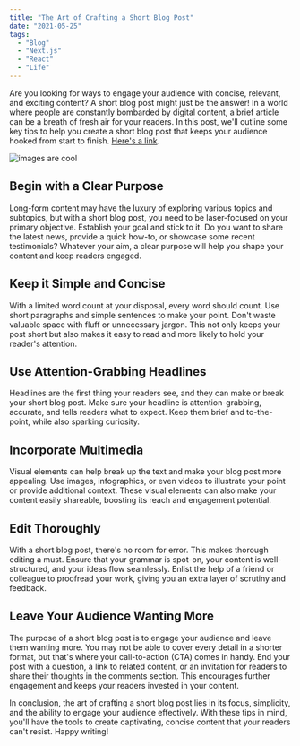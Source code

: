 ```yaml
---
title: "The Art of Crafting a Short Blog Post"
date: "2021-05-25"
tags:
  - "Blog"
  - "Next.js"
  - "React"
  - "Life"
---
```


Are you looking for ways to engage your audience with concise, relevant, and exciting content? A short blog post might just be the answer! In a world where people are constantly bombarded by digital content, a brief article can be a breath of fresh air for your readers. In this post, we'll outline some key tips to help you create a short blog post that keeps your audience hooked from start to finish. [Here's a link](https://google.com).

![images are cool](/images/new-favorite-mug.jpg)

## Begin with a Clear Purpose

Long-form content may have the luxury of exploring various topics and subtopics, but with a short blog post, you need to be laser-focused on your primary objective. Establish your goal and stick to it. Do you want to share the latest news, provide a quick how-to, or showcase some recent testimonials? Whatever your aim, a clear purpose will help you shape your content and keep readers engaged.

## Keep it Simple and Concise

With a limited word count at your disposal, every word should count. Use short paragraphs and simple sentences to make your point. Don't waste valuable space with fluff or unnecessary jargon. This not only keeps your post short but also makes it easy to read and more likely to hold your reader's attention.

## Use Attention-Grabbing Headlines

Headlines are the first thing your readers see, and they can make or break your short blog post. Make sure your headline is attention-grabbing, accurate, and tells readers what to expect. Keep them brief and to-the-point, while also sparking curiosity.

## Incorporate Multimedia

Visual elements can help break up the text and make your blog post more appealing. Use images, infographics, or even videos to illustrate your point or provide additional context. These visual elements can also make your content easily shareable, boosting its reach and engagement potential.

## Edit Thoroughly

With a short blog post, there's no room for error. This makes thorough editing a must. Ensure that your grammar is spot-on, your content is well-structured, and your ideas flow seamlessly. Enlist the help of a friend or colleague to proofread your work, giving you an extra layer of scrutiny and feedback.

## Leave Your Audience Wanting More

The purpose of a short blog post is to engage your audience and leave them wanting more. You may not be able to cover every detail in a shorter format, but that's where your call-to-action (CTA) comes in handy. End your post with a question, a link to related content, or an invitation for readers to share their thoughts in the comments section. This encourages further engagement and keeps your readers invested in your content.

In conclusion, the art of crafting a short blog post lies in its focus, simplicity, and the ability to engage your audience effectively. With these tips in mind, you'll have the tools to create captivating, concise content that your readers can't resist. Happy writing!